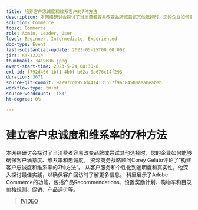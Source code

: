 ```yaml
---
title: 培养客户忠诚度和维系客户的7种方法
description: 本网络研讨会探讨了当消费者容易改变品牌或尝试其他选择时，您的企业如何能够确保客户满意度、维系率和忠诚度。 资深商务战略顾问Corey Gelato评论了“构建客户忠诚度和维系率的7种方法”。 从客户服务和个性化到透明度和真实性，他深入探讨最佳实践，以确保客户回访时了解更多信息。 科里展示了Adobe Commerce的功能，包括产品Recommendations、设置奖励计划、购物车和目录价格规则、促销、产品评价等。
solution: Commerce
topic: Commerce
role: Admin, Leader, User
level: Beginner, Intermediate, Experienced
doc-type: Event
last-substantial-update: 2023-05-25T00:00:00Z
jira: KT-13314
thumbnail: 3419686.jpeg
event-start-time: 2023-5-24 08:30-8
exl-id: f792d456-1bf1-4b0f-b62a-0a676c14f293
duration: 3671
source-git-commit: 9a297cda953d4414131657f9ac84580aea0eabeb
workflow-type: tm+mt
source-wordcount: '183'
ht-degree: 0%

---
```


# 建立客户忠诚度和维系率的7种方法

本网络研讨会探讨了当消费者容易改变品牌或尝试其他选择时，您的企业如何能够确保客户满意度、维系率和忠诚度。 资深商务战略顾问Corey Gelato评论了“构建客户忠诚度和维系率的7种方法”。 从客户服务和个性化到透明度和真实性，他深入探讨最佳实践，以确保客户回访时了解更多信息。 科里展示了Adobe Commerce的功能，包括产品Recommendations、设置奖励计划、购物车和目录价格规则、促销、产品评价等。

>[!VIDEO](https://video.tv.adobe.com/v/3419686/?learn=on)
